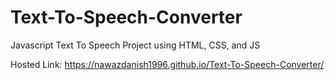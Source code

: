 # Text-To-Speech-Converter
Javascript Text To Speech Project using HTML, CSS, and JS


Hosted Link: https://nawazdanish1996.github.io/Text-To-Speech-Converter/
